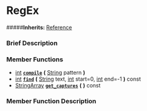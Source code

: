 #  RegEx  
#####**Inherits:** [Reference](class_reference)

###  Brief Description  


###  Member Functions 
  * [int](class_int)  **[`compile`](#compile)**  **(** [String](class_string) pattern  **)**
  * [int](class_int)  **[`find`](#find)**  **(** [String](class_string) text, [int](class_int) start=0, [int](class_int) end=-1  **)** const
  * [StringArray](class_stringarray)  **[`get_captures`](#get_captures)**  **(** **)** const

###  Member Function Description  
